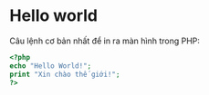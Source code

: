 # Hello world

Câu lệnh cơ bản nhất để in ra màn hình trong PHP:

```php
<?php
echo "Hello World!";
print "Xin chào thế giới!";
?>
```